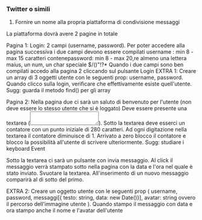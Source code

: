 ### Twitter o simili

1. Fornire un nome alla propria piattaforma di condivisione messaggi

La piattaforma dovrà avere 2 pagine in totale

Pagina 1: Login: 2 campi (username, password). Per poter accedere alla pagina successiva i due campi devono essere compilati username : min 8 - max 15 caratteri  contenepassword: min 8 - max 20,re almeno una lettera maius, un num, un char speciale $/()"!?* Quando i due campi sono ben compilati accedo alla pagina 2 cliccando sul pulsante Login
EXTRA 1: Creare un array di 3 oggetti utente con le seguenti prop: username, password. Quando clicco sulla login, verificare che effettivamente esiste quell'utente. Sugg: guarda il metodo find() per gli array

Pagina 2: Nella pagina due ci sarà un saluto di benvenuto per l'utente (non deve essere lo stesso utente che si è loggato)
Deve essere presente una textarea (<textarea id="miaTxtArea"></textarea>). Sotto la textarea deve esserci un contatore con un punto iniziale di 280 caratteri. Ad ogni digitazione nella textarea il contatore diminuisce di 1. Arrivato a zero blocco il contatore e blocco la possibilità all'utente di scrivere ulteriormente. Sugg: studiare i keyboard Event

Sotto la textarea ci sarà un pulsante con invia messaggio. Al click il messaggio verrà stampato sotto nella pagina con la data e l'ora nel quale è stato inviato. Svuotare la textarea. All'inserimento di un nuovo messaggio comparirà al di sotto del primo.

EXTRA 2: Creare un oggetto utente con le seguenti prop ( username, password, messaggi[{ testo: string, data: new Date()}], avatar: string ovvero il percorso dell'immagine utente ). Quando stampo il messaggio con data e ora stampo anche il nome e l'avatar dell'utente


